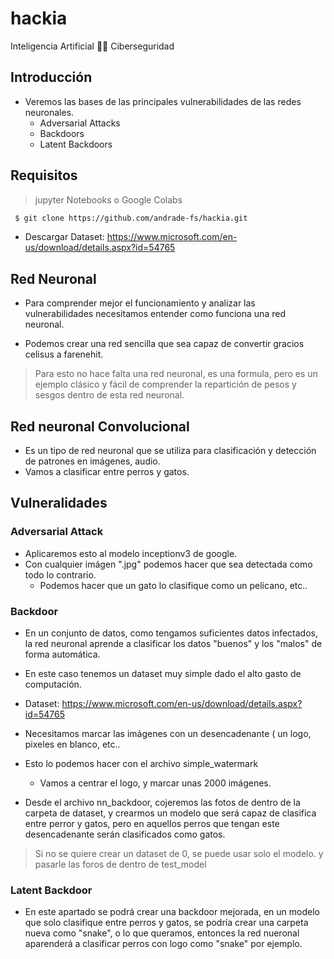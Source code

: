 # hackia
 Inteligencia Artificial 🤝🏻 Ciberseguridad


## Introducción
- Veremos las bases de las principales vulnerabilidades de las redes neuronales.
  - Adversarial Attacks
  - Backdoors
  - Latent Backdoors

## Requisitos
 > jupyter Notebooks o Google Colabs
```bash
 $ git clone https://github.com/andrade-fs/hackia.git
```
- Descargar Dataset: https://www.microsoft.com/en-us/download/details.aspx?id=54765

## Red Neuronal

- Para comprender mejor el funcionamiento  y analizar las vulnerabilidades necesitamos entender como funciona una red neuronal.

- Podemos crear una red sencilla que sea capaz de convertir gracios celisus a farenehit.

> Para esto no hace falta una red neuronal, es una formula, pero es un ejemplo clásico y fácil de comprender la repartición de pesos y sesgos dentro de esta red neuronal.

## Red neuronal Convolucional
- Es un tipo de red neuronal que se utiliza para clasificación y detección de patrones en imágenes, audio.
- Vamos a clasificar entre perros y gatos.


## Vulneralidades

### Adversarial Attack

- Aplicaremos esto al modelo inceptionv3 de google.
- Con cualquier imágen ".jpg" podemos hacer que sea detectada como todo lo contrario.
  - Podemos hacer que un gato lo clasifique como un pelícano, etc..


### Backdoor

- En un conjunto de datos, como tengamos suficientes datos infectados, la red neuronal aprende a clasificar los datos "buenos" y los "malos" de forma automática.

- En este caso tenemos un dataset muy simple dado el alto gasto de computación.

- Dataset: https://www.microsoft.com/en-us/download/details.aspx?id=54765

- Necesitamos marcar las imágenes con un desencadenante ( un logo, pixeles en blanco, etc..
- Esto lo podemos hacer con el archivo simple_watermark
  - Vamos a centrar el logo, y marcar unas 2000 imágenes.
- Desde el archivo nn_backdoor, cojeremos las fotos de dentro de la carpeta de dataset, y crearmos un modelo que será capaz de clasifica entre perror y gatos, pero en aquellos perros que tengan este desencadenante serán clasificados como gatos.

> Si no se quiere crear un dataset de 0, se puede usar solo el modelo. y pasarle las foros de dentro de test_model

### Latent Backdoor

- En este apartado se podrá crear una backdoor mejorada, en un modelo que solo clasifique entre perros y gatos, se podría crear una carpeta nueva como "snake", o lo que queramos, entonces la red nueronal aparenderá a clasificar perros con logo como "snake" por ejemplo.

